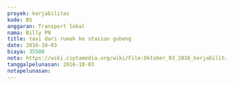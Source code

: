 ```yaml
---
proyek: kerjabilitas
kode: B5
anggaran: Transport lokal
nama: Billy PN
title: taxi dari rumah ke stasiun gubeng
date: 2016-10-03
biaya: 35500
nota: https://wiki.ciptamedia.org/wiki/File:Oktober_03_2016_kerjabilitas_B5_taxi_rumah_stasiun_billy.jpg
tanggalpelunasan: 2016-10-03
notapelunasan:
---
```

